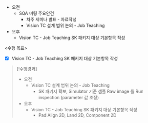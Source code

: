 - 오전
	- SQA 미팅 주요안건
		- 차주 세미나 발표 - 자료작성
		- Vision TC 설계 범위 논의 - Job Teaching
- 오후
	- Vision TC - Job Teaching SK 패키지 대상 기본항목 작성

<수행 목표>
- [x] Vision TC - Job Teaching SK 패키지 대상 기본항목 작성

>[!수행경과]
>- 오전
>	- Vision TC 설계 범위 논의 - Job Teaching
>		- SK 패키지 확보, Simulator 기준 샘플 Raw image 를 Run inspection (parameter 값 조정)
>- 오후
>	- Vision TC - Job Teaching SK 패키지 대상 기본항목 작성
>		- Pad Align 2D, Land 2D, Component 2D


